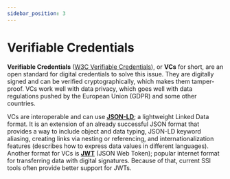 ```yaml
---
sidebar_position: 3
---
```


# Verifiable Credentials

**Verifiable Credentials** ([W3C Verifiable Credentials](https://www.w3.org/TR/vc-data-model/)), or **VCs** for short, are an open standard for digital credentials to solve this issue. They are digitally signed and can be verified cryptographically, which makes them tamper-proof. VCs work well with data privacy, which goes well with data regulations pushed by the European Union (GDPR) and some other countries.

VCs are interoperable and can use **[JSON-LD](https://json-ld.org/)**; a lightweight Linked Data format. It is an extension of an already successful JSON format that provides a way to include object and data typing, JSON-LD keyword aliasing, creating links via nesting or referencing, and internationalization features (describes how to express data values in different languages). Another format for VCs is **[JWT](https://www.rfc-editor.org/rfc/rfc7519)** (JSON Web Token); popular internet format for transferring data with digital signatures. Because of that, current SSI tools often provide better support for JWTs.
